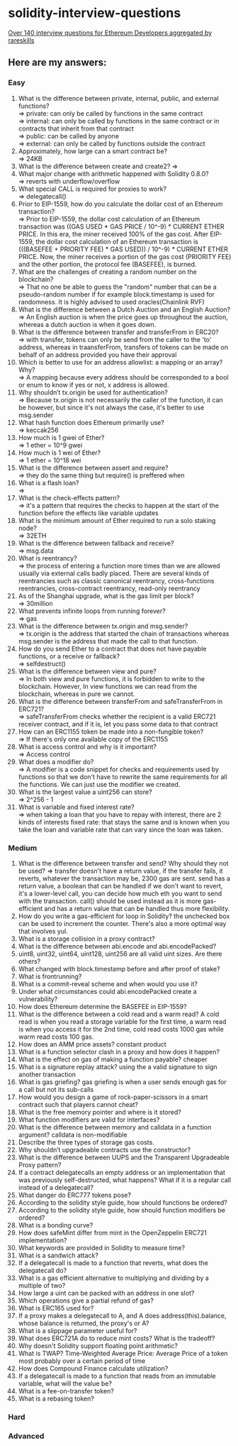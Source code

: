 # solidity-interview-questions
[Over 140 interview questions for Ethereum Developers aggregated by rareskills](https://www.rareskills.io/post/solidity-interview-questions)
## Here are my answers:
### Easy
1. What is the difference between private, internal, public, and external functions?  
   => private: can only be called by functions in the same contract  
   => internal: can only be called by functions in the same contract or in contracts that inherit from that contract  
   => public: can be called by anyone  
   => external: can only be called by functions outside the contract  
3. Approximately, how large can a smart contract be?  
   => 24KB  
4. What is the difference between create and create2?
   =>  
6. What major change with arithmetic happened with Solidity 0.8.0?  
   => reverts with underflow/overflow  
7. What special CALL is required for proxies to work?  
   => delegatecall()  
9. Prior to EIP-1559, how do you calculate the dollar cost of an Ethereum transaction?  
    => Prior to EIP-1559, the dollar cost calculation of an Ethereum transaction was ((GAS USED * GAS PRICE / 10^-9) * CURRENT ETHER PRICE. In this era, the miner received 100% of the gas cost. After EIP-1559, the dollar cost calculation of an Ethereum transaction is (((BASEFEE + PRIORITY FEE) * GAS USED)) / 10^-9) * CURRENT ETHER PRICE. Now, the miner receives a portion of the gas cost (PRIORITY FEE) and the other portion, the protocol fee (BASEFEE), is burned.  
11. What are the challenges of creating a random number on the blockchain?  
    => That no one be able to guess the "random" number that can be a pseudo-random number if for example block.timestamp is used for randomness. It is highly advised to used oracles(Chainlink RVF)  
12. What is the difference between a Dutch Auction and an English Auction?  
    => An English auction is when the price goes up throughout the auction, whereas a dutch auction is when it goes down.  
14. What is the difference between transfer and transferFrom in ERC20?  
    => with transfer, tokens can only be send from the caller to the 'to' address, whereas in traansferFrom, transfers of tokens can be made on behalf of an address provided you have their approval  
16. Which is better to use for an address allowlist: a mapping or an array? Why?  
    => A mapping because every address should be corresponded to a bool or enum to know if yes or not, x address is allowed.  
18. Why shouldn’t tx.origin be used for authentication?  
    => Because tx.origin is not necessarily the caller of the function, it can be however, but since it's not always the case, it's better to use msg.sender  
19. What hash function does Ethereum primarily use?  
    => keccak256  
21. How much is 1 gwei of Ether?  
    => 1 ether = 10^9 gwei  
23. How much is 1 wei of Ether?  
    => 1 ether = 10^18 wei  
24. What is the difference between assert and require?  
    => they do the same thing but require() is preffered when  
26. What is a flash loan?  
    => 
28. What is the check-effects pattern?  
    => it's a pattern that requires the checks to happen at the start of the function before the effects like variable updates  
29. What is the minimum amount of Ether required to run a solo staking node?  
    => 32ETH  
30. What is the difference between fallback and receive?  
    => msg.data
31. What is reentrancy?  
    => the process of entering a function more times than we are allowed usually via external calls badly placed. There are several kinds of reentrancies such as classic canonical reentrancy, cross-functions reentrancies, cross-contract reentrancy, read-only reentrancy
33. As of the Shanghai upgrade, what is the gas limit per block?  
    => 30million
34. What prevents infinite loops from running forever?  
    => gas
35. What is the difference between tx.origin and msg.sender?  
    => tx.origin is the address that started the chain of transactions whereas msg.sender is the address that made the call to that function.
36. How do you send Ether to a contract that does not have payable functions, or a receive or fallback?  
    => selfdestruct()
37. What is the difference between view and pure?  
    => In both view and pure functions, it is forbidden to write to the blockchain. However, In view functions we can read from the blockchain, whereas in pure we cannot.
38. What is the difference between transferFrom and safeTransferFrom in ERC721?  
    => safeTransferFrom checks whether the recipient is a valid ERC721 receiver contract, and if it is, let you pass some data to that contract
40. How can an ERC1155 token be made into a non-fungible token?  
   => If there's only one available copy of the ERC1155
41. What is access control and why is it important?  
   => Access control
42. What does a modifier do?  
    => A modifier is a code snippet for checks and requirements used by functions so that we don't have to rewrite the same requirements for all the functions. We can just use the modifier we created.
43. What is the largest value a uint256 can store?  
    => 2^256 - 1
44. What is variable and fixed interest rate?  
    => when taking a loan that you have to repay with interest, there are 2 kinds of interests fixed rate: that stays the same and is known when you take the loan and variable rate that can vary since the loan was taken.
### Medium
1. What is the difference between transfer and send? Why should they not be used?
   => transfer doesn't have a return value, if the transfer fails, it reverts, whatever the transaction may be, 2300 gas are sent. send has a return value, a boolean that can be handled if we don't want to revert, it's a lower-level call, you can decide how much eth you want to send with the transaction. call() should be used instead as it is more gas-efficient and has a return value that can be handled thus more flexibility.
3. How do you write a gas-efficient for loop in Solidity? the unchecked box can be used to increment the counter. There's also a more optimal way that involves yul.
4. What is a storage collision in a proxy contract?
5. What is the difference between abi.encode and abi.encodePacked?
6. uint8, uint32, uint64, uint128, uint256 are all valid uint sizes. Are there others?
7. What changed with block.timestamp before and after proof of stake?
8. What is frontrunning?
9. What is a commit-reveal scheme and when would you use it?
10. Under what circumstances could abi.encodePacked create a vulnerability?
11. How does Ethereum determine the BASEFEE in EIP-1559?
12. What is the difference between a cold read and a warm read? A cold read is when you read a storage variable for the first time, a warm read is when you access it for the 2nd time, cold read costs 1000 gas while warm read costs 100 gas.
13. How does an AMM price assets? constant product
14. What is a function selector clash in a proxy and how does it happen?
15. What is the effect on gas of making a function payable? cheaper
16. What is a signature replay attack? using the a valid signature to sign another transaction
17. What is gas griefing? gas griefing is when a user sends enough gas for a call but not its sub-calls
18. How would you design a game of rock-paper-scissors in a smart contract such that players cannot cheat?
19. What is the free memory pointer and where is it stored?
20. What function modifiers are valid for interfaces?
21. What is the difference between memory and calldata in a function argument? calldata is non-modifiable
22. Describe the three types of storage gas costs. 
23. Why shouldn’t upgradeable contracts use the constructor?
24. What is the difference between UUPS and the Transparent Upgradeable Proxy pattern?
25. If a contract delegatecalls an empty address or an implementation that was previously self-destructed, what happens? What if it is a regular call instead of a delegatecall?
26. What danger do ERC777 tokens pose?
27. According to the solidity style guide, how should functions be ordered?
28. According to the solidity style guide, how should function modifiers be ordered?
29. What is a bonding curve?
30. How does safeMint differ from mint in the OpenZeppelin ERC721 implementation?
31. What keywords are provided in Solidity to measure time?
32. What is a sandwich attack?
33. If a delegatecall is made to a function that reverts, what does the delegatecall do?
34. What is a gas efficient alternative to multiplying and dividing by a multiple of two?
35. How large a uint can be packed with an address in one slot?
36. Which operations give a partial refund of gas?
37. What is ERC165 used for?
38. If a proxy makes a delegatecall to A, and A does address(this).balance, whose balance is returned, the proxy's or A?
39. What is a slippage parameter useful for?
40. What does ERC721A do to reduce mint costs? What is the tradeoff?
41. Why doesn't Solidity support floating point arithmetic?
42. What is TWAP? Time-Weighted Average Price: Average Price of a token most probably over a certain period of time
43. How does Compound Finance calculate utilization?
44. If a delegatecall is made to a function that reads from an immutable variable, what will the value be?
45. What is a fee-on-transfer token?
46. What is a rebasing token?
### Hard
### Advanced
